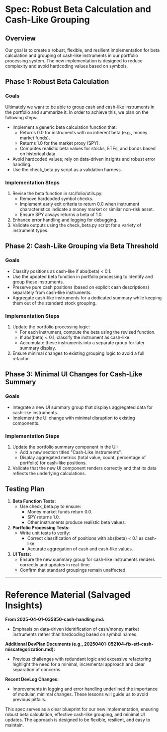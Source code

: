 # Spec: Robust Beta Calculation and Cash-Like Grouping

## Overview

Our goal is to create a robust, flexible, and resilient implementation for beta calculation and grouping of cash-like instruments in our portfolio processing system. The new implementation is designed to reduce complexity and avoid hardcoding values based on symbols.

## Phase 1: Robust Beta Calculation

### Goals
Ultimately we want to be able to group cash and cash-like instruments in the portfolio and summarize it. In order to achieve this, we plan on the following steps:
- Implement a generic beta calculation function that:
   - Returns 0.0 for instruments with no inherent beta (e.g., money market funds).
   - Returns 1.0 for the market proxy (SPY).
   - Computes realistic beta values for stocks, ETFs, and bonds based on historical data.
- Avoid hardcoded values; rely on data-driven insights and robust error handling.
- Use the check_beta.py script as a validation harness.

### Implementation Steps
1. Revise the beta function in src/folio/utils.py:
   - Remove hardcoded symbol checks.
   - Implement early exit criteria to return 0.0 when instrument characteristics indicate a money market or similar non-risk asset.
   - Ensure SPY always returns a beta of 1.0.
2. Enhance error handling and logging for debugging.
3. Validate outputs using the check_beta.py script for a variety of instrument types.

## Phase 2: Cash-Like Grouping via Beta Threshold

### Goals
- Classify positions as cash-like if abs(beta) < 0.1.
- Use the updated beta function in portfolio processing to identify and group these instruments.
- Preserve pure cash positions (based on explicit cash descriptions) separately from cash-like instruments.
- Aggregate cash-like instruments for a dedicated summary while keeping them out of the standard stock grouping.

### Implementation Steps
1. Update the portfolio processing logic:
   - For each instrument, compute the beta using the revised function.
   - If abs(beta) < 0.1, classify the instrument as cash-like.
   - Accumulate these instruments into a separate group for later summary display.
2. Ensure minimal changes to existing grouping logic to avoid a full refactor.

## Phase 3: Minimal UI Changes for Cash-Like Summary

### Goals
- Integrate a new UI summary group that displays aggregated data for cash-like instruments.
- Implement the UI change with minimal disruption to existing components.

### Implementation Steps
1. Update the portfolio summary component in the UI:
   - Add a new section titled "Cash-Like Instruments".
   - Display aggregated metrics (total value, count, percentage of portfolio) for cash-like positions.
2. Validate that the new UI component renders correctly and that its data reflects the underlying calculations.

## Testing Plan

1. **Beta Function Tests:**
   - Use check_beta.py to ensure:
     - Money market funds return 0.0.
     - SPY returns 1.0.
     - Other instruments produce realistic beta values.
2. **Portfolio Processing Tests:**
   - Write unit tests to verify:
     - Correct classification of positions with abs(beta) < 0.1 as cash-like.
     - Accurate aggregation of cash and cash-like values.
3. **UI Tests:**
   - Ensure the new summary group for cash-like instruments renders correctly and updates in real-time.
   - Confirm that standard groupings remain unaffected.

---

# Reference Material (Salvaged Insights)

**From 2025-04-01-035850-cash-handling.md:**
- Emphasis on data-driven identification of cash/money market instruments rather than hardcoding based on symbol names.

**Additional DevPlan Documents (e.g., 20250401-052104-fix-etf-cash-miscategorization.md):**
- Previous challenges with redundant logic and excessive refactoring highlight the need for a minimal, incremental approach and clear separation of concerns.

**Recent DevLog Changes:**
- Improvements in logging and error handling underlined the importance of modular, minimal changes. These lessons will guide us to avoid previous pitfalls.

This spec serves as a clear blueprint for our new implementation, ensuring robust beta calculation, effective cash-like grouping, and minimal UI updates. The approach is designed to be flexible, resilient, and easy to maintain. 